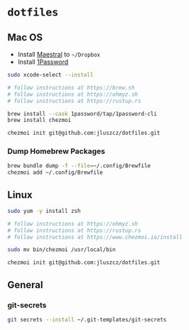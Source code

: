 # `dotfiles`

## Mac OS

- Install [Maestral](https://maestral.app) to `~/Dropbox`
- Install [1Password](https://1password.com)

```bash
sudo xcode-select --install

# follow instructions at https://brew.sh
# follow instructions at https://ohmyz.sh
# follow instructions at https://rustup.rs

brew install --cask 1password/tap/1password-cli
brew install chezmoi

chezmoi init git@github.com:jluszcz/dotfiles.git
```

### Dump Homebrew Packages

```bash
brew bundle dump -f --file=~/.config/Brewfile
chezmoi add ~/.config/Brewfile
```

## Linux

```bash
sudo yum -y install zsh

# follow instructions at https://ohmyz.sh
# follow instructions at https://rustup.rs
# follow instructions at https://www.chezmoi.io/install

sudo mv bin/chezmoi /usr/local/bin

chezmoi init git@github.com:jluszcz/dotfiles.git
```

## General

### git-secrets

```bash
git secrets --install ~/.git-templates/git-secrets
```
